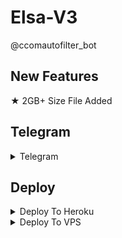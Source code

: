# Elsa-V3
@ccomautofilter_bot
<br>
## New Features

★ 2GB+ Size File Added


## Telegram

<details><summary>Telegram</summary>
<p>
<br>
<a href="https://t.me/cinemala_com">Telegram</a>
</p>
</details>


## Deploy

<details><summary>Deploy To Heroku</summary>
<p>
<br>
<a href="https://telegram.org?template=https://github.com/Botowner/Elsa-V3">
  <img src="https://www.herokucdn.com/deploy/button.svg" alt="Deploy">
</a>
</p>
</details>

<details><summary>Deploy To VPS</summary>
<p>
<pre>
git clone https://github.com/Botowner/Elsa-V3
# Install Packages
pip3 install -U -r requirements.txt
Edit info.py with variables as given below then run bot
python3 bot.py
</pre>
</p>
</details>
